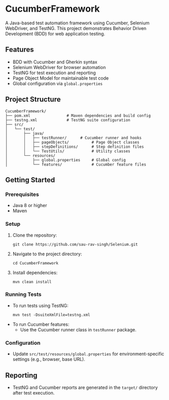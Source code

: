 # CucumberFramework

A Java-based test automation framework using Cucumber, Selenium WebDriver, and TestNG. This project demonstrates Behavior Driven Development (BDD) for web application testing.

## Features
- BDD with Cucumber and Gherkin syntax
- Selenium WebDriver for browser automation
- TestNG for test execution and reporting
- Page Object Model for maintainable test code
- Global configuration via `global.properties`

## Project Structure
```
CucumberFramework/
├── pom.xml                # Maven dependencies and build config
├── testng.xml             # TestNG suite configuration
├── src/
│   └── test/
│       ├── java/
│       │   ├── testRunner/      # Cucumber runner and hooks
│       │   ├── pageObjects/          # Page Object classes
│       │   ├── stepDefinitions/      # Step definition files
│       │   └── TestUtils/            # Utility classes
│       └── resources/
│           ├── global.properties     # Global config
│           └── features/             # Cucumber feature files
```

## Getting Started

### Prerequisites
- Java 8 or higher
- Maven

### Setup
1. Clone the repository:
   ```
   git clone https://github.com/sau-rav-singh/Selenium.git
   ```
2. Navigate to the project directory:
   ```
   cd CucumberFramework
   ```
3. Install dependencies:
   ```
   mvn clean install
   ```

### Running Tests
- To run tests using TestNG:
  ```
  mvn test -DsuiteXmlFile=testng.xml
  ```
- To run Cucumber features:
  - Use the Cucumber runner class in `testRunner` package.

### Configuration
- Update `src/test/resources/global.properties` for environment-specific settings (e.g., browser, base URL).

## Reporting
- TestNG and Cucumber reports are generated in the `target/` directory after test execution.


